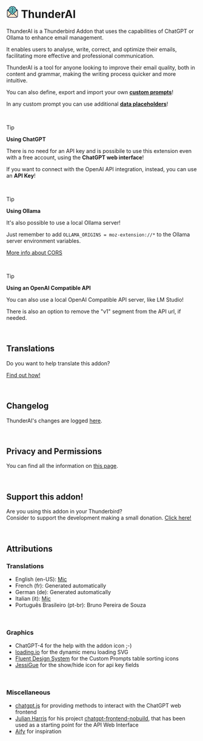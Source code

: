 # ![ThunderAI icon](images/icon-32px.png "ThunderAI") ThunderAI

ThunderAI is a Thunderbird Addon that uses the capabilities of ChatGPT or Ollama to enhance email management.

It enables users to analyse, write, correct, and optimize their emails, facilitating more effective and professional communication.

ThunderAI is a tool for anyone looking to improve their email quality, both in content and grammar, making the writing process quicker and more intuitive. 

You can also define, export and import your own **[custom prompts](https://micz.it/thunderbird-addon-thunderai/custom-prompts/)**!

In any custom prompt you can use additional **[data placeholders](https://micz.it/thunderbird-addon-thunderai/data-placeholders/)**!


<br>


> [!TIP]
> **Using ChatGPT**
> 
> There is no need for an API key and is possibile to use this extension even with a free account, using the **ChatGPT web interface**!
> 
> If you want to connect with the OpenAI API integration, instead, you can use an **API Key**!

<br>

> [!TIP]
> **Using Ollama**
>
> It's also possible to use a local Ollama server!
>
> Just remember to add `OLLAMA_ORIGINS = moz-extension://*` to the Ollama server environment variables.
> 
> [More info about CORS](https://micz.it/thunderbird-addon-thunderai/ollama-cors-information/)

<br>

> [!TIP]
> **Using an OpenAI Compatible API**
>
> You can also use a local OpenAI Compatible API server, like LM Studio!
> 
> There is also an option to remove the "v1" segment from the API url, if needed.


<br>

## Translations
Do you want to help translate this addon?

[Find out how!](https://micz.it/thunderbird-addon-thunderai/translate/)

<br>

## Changelog
ThunderAI's changes are logged [here](CHANGELOG.md).

<br>

## Privacy and Permissions
You can find all the information on [this page](https://micz.it/thunderbird-addon-thunderai/privacy-permissions/).

<br>

## Support this addon!
Are you using this addon in your Thunderbird?
<br>Consider to support the development making a small donation. [Click here!](https://www.paypal.com/donate/?business=UHN4SXPGEXWQL&no_recurring=1&item_name=Thunderbird+Addon+ThunderAI&currency_code=EUR)

<br>

## Attributions

### Translations
- English (en-US): [Mic](https://github.com/micz/)
- French (fr): Generated automatically
- German (de): Generated automatically
- Italian (it): [Mic](https://github.com/micz/)
- Português Brasileiro (pt-br): Bruno Pereira de Souza



<br>

### Graphics
- ChatGPT-4 for the help with the addon icon ;-)
- <a href="https://loading.io">loading.io</a> for the dynamic menu loading SVG
- [Fluent Design System](https://www.iconfinder.com/fluent-designsystem) for the Custom Prompts table sorting icons
- [JessiGue](https://www.flaticon.com/authors/jessigue) for the show/hide icon for api key fields


<br>


### Miscellaneous
- <a href="https://github.com/KudoAI/chatgpt.js">chatgpt.js</a> for providing methods to interact with the ChatGPT web frontend
- <a href="https://github.com/boxabirds">Julian Harris</a> for his project <a href="https://github.com/boxabirds/chatgpt-frontend-nobuild">chatgpt-frontend-nobuild</a>, that has been used as a starting point for the API Web Interface
- <a href="https://github.com/ali-raheem/Aify">Aify</a> for inspiration
